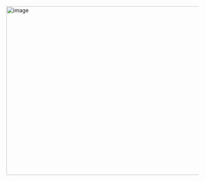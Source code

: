 <img width="672" height="443" alt="image" src="https://github.com/user-attachments/assets/db66be7a-2fe5-4d35-966b-23596dd5f97b" />
